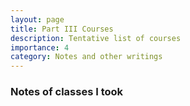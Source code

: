 ```yaml
---
layout: page
title: Part III Courses
description: Tentative list of courses
importance: 4
category: Notes and other writings
---
```

### Notes of classes I took


